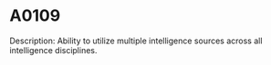# A0109
Description: Ability to utilize multiple intelligence sources across all intelligence disciplines.
